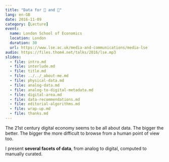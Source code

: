```yaml
---
title: "Data for 🙋 and 🤖"
lang: en-GB
date: 2016-11-09
category: [Lecture]
event:
  name: London School of Economics
  location: London
  duration: 30
  url: https://www.lse.ac.uk/media-and-communications/media-lse
audio: https://files.thom4.net/talks/2016/lse.mp3
slides:
  - file: intro.md
  - file: interlude.md
  - file: title.md
  - file: ../../_about-me.md
  - file: physical-data.md
  - file: analog-data.md
  - file: analog-to-digital-metadata.md
  - file: digital-area.md
  - file: data-recommendations.md
  - file: editorial-algorithms.md
  - file: wrap-up.md
  - file: thanks.md
---
```


The 21st century digital economy seems to be all about data. The bigger the better. The bigger the more difficult to browse from a human point of view too.

I present **several facets of data**, from analog to digital, computed to manually curated.
